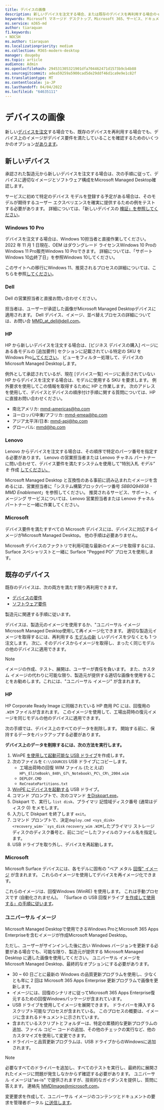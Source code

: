```yaml
---
title: デバイスの画像
description: 新しいデバイスを注文する場合、または既存のデバイスを再利用する場合のイメージ要件
keywords: Microsoft マネージド デスクトップ、Microsoft 365、サービス、ドキュメント
ms.service: m365-md
author: tiaraquan
f1.keywords:
- NOCSH
ms.author: tiaraquan
ms.localizationpriority: medium
ms.collection: M365-modern-desktop
manager: dougeby
ms.topic: article
audience: Admin
ms.openlocfilehash: 294531305321901dfa704462471d1573b9cb4b88
ms.sourcegitcommit: adea59259a5900cad5de29ddf46d1ca9e9e1c82f
ms.translationtype: MT
ms.contentlocale: ja-JP
ms.lasthandoff: 04/04/2022
ms.locfileid: "64635111"
---
```

# <a name="device-images"></a>デバイスの画像

新しい[デバイスを注文](#new-devices)する場合でも[](#existing-devices)、既存のデバイスを再利用する場合でも、デバイス上のイメージがデバイス要件を満たしていることを確認するためのいくつかのオプション[があります](device-requirements.md#check-hardware-requirements)。

## <a name="new-devices"></a>新しいデバイス

承認された製造元から新しいデバイスを[](device-requirements.md#minimum-requirements)注文する場合は、次の手順に従って、デバイスに適切なイメージとソフトウェア構成をMicrosoft Managed Desktop確認します。

サービスに初めて特定のデバイス モデルを登録する予定がある場合は、そのモデルが期待するユーザー エクスペリエンスを確実に提供するための例をテストする必要があります。 詳細については、「新しいデバイスの [検証」を参照してください](/microsoft-365/managed-desktop/get-started/validate-device)。

### <a name="windows-10-pro"></a>Windows 10 Pro
デバイスを注文する場合は、Windows 10担当者と直接作業してください。 2022 年 11 月 1 日現在、OEM はダウングレード ライセンスWindows 10 ProのWindows 11 Pro販売Windows 10 Proできます。 詳細については、「サポートWindows 10[の](/lifecycle/products/windows-10-enterprise-and-education?msclkid=4a74c7b9b04111eca478c6fdafbc51a5)終了日」を参照Windows 10してください。

このサイトへの移行にWindows 11、推奨されるプロセスの詳細については、こちらを参照[してください](/microsoft-365/managed-desktop/intro/win11-overview)。 

### <a name="dell"></a>Dell

Dell の営業担当者と直接お問い合わせください。

担当者は、ユーザーが承認した画像がMicrosoft Managed Desktopデバイスに適用されます。 Dell デバイス、イメージ、並べ替えプロセスの詳細については、お問い合 MMD_at_dell@dell.com。

### <a name="hp"></a>HP

HP から新しいデバイスを注文する場合は、[ビジネス デバイスの購入] ページにある各モデルの [追加要件] セクションに記載されている特定の SKU をWindows Pro[してください](https://www.microsoft.com/windows/business/devices#view-all-filter)。 ビューをフィルター処理して、デバイスのMicrosoft Managed Desktopします。

例外として承認されているが、現在 [デバイス一覧] ページに表示されていない [](customizing.md)HP からデバイスを注文する場合は、モデルに使用する SKU を要求します。 例外要求を使用してこの情報を取得するために HP と作業します。 次のアドレスを使用して、デバイスとデバイスの順序付け手順に関する質問については、HP に直接お問い合わせください。

- 南北アメリカ: mmd-americas@hp.com
- ヨーロッパ/中東/アフリカ: mmd-emea@hp.com
- アジア太平洋/日本: mmd-apj@hp.com
- グローバル: mmd@hp.com

### <a name="lenovo"></a>Lenovo

Lenovo からデバイスを注文する場合は、その順序で特定のパーツ番号を指定する必要があります。 Lenovo の営業担当者または Lenovo チャネル パートナーに問い合わせて、デバイス要件を満たすシステムを使用して"特別入札 *モデル" を* 作成 [してください。](device-requirements.md#minimum-requirements)

Microsoft Managed Desktop と互換性のある事前に読み込まれたイメージを含めるには、営業担当者に「システム構築ブロックパーツ番号 *SBB0Q94938 - MMD Enablement*」を参照してください。 推奨されるサービス、サポート、イメージング サービスについては、Lenovo 営業担当者または Lenovo チャネル パートナーと一緒に作業してください。

### <a name="microsoft"></a>Microsoft

デバイス要件を満たすすべての Microsoft デバイスには、デバイスに対応するイメージがMicrosoft Managed Desktop。 他の手順は必要ありません。

Microsoft デバイスのファクトリで利用可能な最新のイメージを取得するには、Surface スペシャリストと一緒に Surface "Pegged PO" プロセスを使用します。

## <a name="existing-devices"></a>既存のデバイス

既存のデバイスは、次の両方を満たす限り再利用できます。

- [デバイスの要件](device-requirements.md#minimum-requirements)
- [ソフトウェア要件](device-requirements.md#installed-software)

製造元に関連する手順に従います。

デバイスは、製造元のイメージを使用するか、"ユニバーサル イメージMicrosoft Managed Desktop使用して再イメージ化できます。 適切な製造元イメージを取得するには、再利用する [モデルの新](#new-devices) しいデバイスを少なくとも 1 つ注文します。 次に、そのデバイスからイメージを取得し、まったく同じモデルの他のデバイスに適用できます。

> [!NOTE]
> イメージの作成、テスト、展開は、ユーザーが責任を負います。 また、カスタム イメージの代わりに可能な限り、製造元が提供する適切な画像を使用することをお勧めします。これには、"ユニバーサル イメージ" が含まれます。

### <a name="hp"></a>HP

HP Corporate Ready Image に同梱されている HP 商用 PC には、回復用の `.WIM` ファイルが含まれます。 このイメージを使用して、工場出荷時の復元イメージを同じモデルの他のデバイスに適用できます。

次の手順では、デバイス上のすべてのデータを削除します。 開始する前に、保持するデータをバックアップする必要があります。

**デバイス上のデータを削除するには、次の方法を実行します。**

1. WinPE [を使用して起動可能な USB ドライブ](/windows-hardware/manufacture/desktop/winpe-create-usb-bootable-drive)を作成します。
2. 次のファイルを `C:\\SOURCES` USB ドライブにコピーします。
    - 工場出荷時の回復 WIM ファイル (たとえば) `HP\_EliteBook\_840\_G7\_Notebook\_PC\_CR\_2004.wim`
    - `DEPLOY.CMD`
    - `ReCreatePartitions.txt`
3. [WinPE にデバイスを起動する](https://store.hp.com/us/en/tech-takes/how-to-boot-from-usb-drive-on-windows-10-pcs) USB ドライブ。
4. コマンド プロンプトで、次のコマンド [ をDiskpart.exe](/windows-server/administration/windows-commands/diskpart#additional-references)。
5. Diskpart で、実行し `list disk`、プライマリ 記憶域ディスク番号 (通常はディスク 0) をメモします。
6. 入力して Diskpart を終了します `exit`。
7. コマンド プロンプトで、決定`deploy.cmd <sys_disk> <recovery_wim>``sys_disk` `recovery_wim` `.WIM`したプライマリ ストレージ ディスクのディスク番号と、前にコピーしたファイルのファイル名を指定します。
8. USB ドライブを取り外し、デバイスを再起動します。

### <a name="microsoft"></a>Microsoft

Microsoft Surface デバイスには、各モデルに固有の "ベア メタル [回復" イメージ](https://support.microsoft.com/en-us/surfacerecoveryimage) が含まれます。 これらのイメージを使用してデバイスを再イメージ化できます。

これらのイメージは、回復Windows (WinRE) を使用します。 これは手動プロセスです (自動化されません)。 「Surface の USB 回復ドライブ [を作成して使用する」の手順に従います](https://support.microsoft.com/surface/creating-and-using-a-usb-recovery-drive-for-surface-677852e2-ed34-45cb-40ef-398fc7d62c07)。

### <a name="universal-image"></a>ユニバーサル イメージ

Microsoft Managed Desktopで使用できるWindows ProとMicrosoft 365 Apps Enterpriseを含むイメージが作成Microsoft Managed Desktop。

ただし、ユーザーがサインインした後に古い Windows バージョンを更新する必要がある場合でも、可能な限り、製造元が提供する Microsoft Managed Desktop に適した画像を使用してください。 ユニバーサル イメージをMicrosoft Managed Desktop、最終的なオプションにする必要があります。

- 30 ~ 60 日ごとに最新の Windows の品質更新プログラムを使用し、少なくとも年に 2 回は Microsoft 365 Apps Enterprise 更新プログラムで画像を更新します。
- イメージには、回復のシナリオに従ってMicrosoft 365 Apps Enterprise復元するための回復Windowsパッケージが含まれています。
- USB ドライブを使用してイメージを展開できます。 ドライバーを挿入するスクリプト可能なプロセスが含まれている。 このプロセスの概要は、イメージに含まれるドキュメントに示されています。
- 含まれているスクリプトとフォルダーは、特定の累積的な更新プログラムの追加、ファイル コピー コードの追加、その他のチェックの実行など、他のカスタマイズを使用して変更できます。
- ドライバーと品質更新プログラムは、USB ドライブからのWindowsに追加されます。

> [!NOTE]
> 必要なすべてのドライバーを追加し、すべてのテストを実行し、最終的に展開されたイメージに問題が発生しなかからず確認する必要があります。 ユニバーサル イメージは"as-is" で提供されますが、技術的なガイダンスを提供し、質問に答えます。 連絡先 MMDImage@microsoft.com。

変更要求を作成して、ユニバーサル イメージのコンテンツとドキュメントの要求を管理者ポータル [に送信します](../get-started/access-admin-portal.md)。
